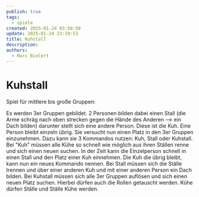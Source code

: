 ```yaml
---
publish: true
tags:
  - spiele
created: 2025-01-24 03:50:50
update: 2025-01-24 23:19:53
title: Kuhstall
description: 
authors:
  - Marc Bielert
---
```


# Kuhstall

Spiel für mittlere bis große Gruppen:

Es werden 3er Gruppen gebildet. 2 Personen bilden dabei einen Stall (die Arme schräg nach oben strecken gegen die Hände des Anderen —> ein Dach bilden) darunter stellt sich eine andere Person. Diese ist die Kuh.
Eine Person bleibt einzeln übrig. Sie versucht nun einen Platz in den 3er Gruppen einzunehmen. Dazu kann sie 3 Kommandos nutzen: Kuh, Stall oder Kuhstall.
Bei "Kuh" müssen alle Kühe so schnell wie möglich aus ihren Ställen renne und sich einen neuen suchen. In der Zeit kann die Einzelperson schnell in einen Stall und den Platz einer Kuh einnehmen. Die Kuh die übrig bleibt, kann nun ein neues Kommando nennen.
Bei Stall müssen sich die Ställe trennen und über einer anderen Kuh und mit einer anderen Person ein Dach bilden.
Bei Kuhstall müssen sich alle 3er Gruppen auflösen und sich einen neuen Platz suchen. Hierbei dürfen auch die Rollen getauscht werden. Kühe dürfen Ställe und Ställe Kühe werden.

